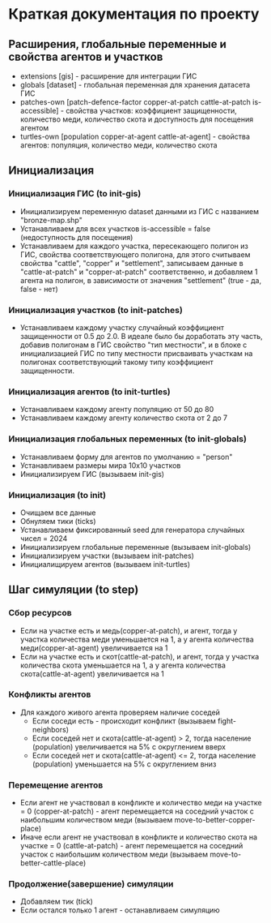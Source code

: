 # Краткая документация по проекту
## Расширения, глобальные переменные и свойства агентов и участков
- extensions [gis] - расширение для интеграции ГИС
- globals [dataset] - глобальная переменная для хранения датасета ГИС
- patches-own [patch-defence-factor copper-at-patch cattle-at-patch is-accessible] - свойства участков: коэффициент защищенности, количество меди, количество скота и доступность для посещения агентом
- turtles-own [population copper-at-agent cattle-at-agent] - свойства агентов: популяция, количество меди, количество скота
## Инициализация
### Инициализация ГИС (to init-gis)
- Инициализируем переменную dataset данными из ГИС с названием "bronze-map.shp"
- Устанавливаем для всех участков is-accessible = false (недоступность для посещения)
- Устанавливаем для каждого участка, пересекающего полигон из ГИС, свойства соответствующего полигона, для этого считываем свойства "cattle", "copper" и "settlement", записываем данные в "cattle-at-patch" и "copper-at-patch" соответственно, и добавляем 1 агента на полигон, в зависимости от значения "settlement" (true - да, false - нет)
### Инициализация участков (to init-patches)
- Устанавливаем каждому участку случайный коэффициент защищенности от 0.5 до 2.0. В идеале было бы доработать эту часть, добавив полигонам в ГИС свойство "тип местности", и в блоке с инициализацией ГИС по типу местности присваивать участкам на полигонах соответствующий такому типу коэффициент защищенности.
### Инициализация агентов (to init-turtles)
- Устанавливаем каждому агенту популяцию от 50 до 80
- Устанавливаем каждому агенту количество скота от 2 до 7
### Инициализация глобальных переменных (to init-globals)
- Устанавливаем форму для агентов по умолчанию = "person"
- Устанавливаем размеры мира 10x10 участков
- Инициализируем ГИС (вызываем init-gis)
### Инициализация (to init)
- Очищаем все данные
- Обнуляем тики (ticks)
- Устанавливаем фиксированный seed для генератора случайных чисел = 2024
- Инициализируем глобальные переменные (вызываем init-globals)
- Инициализируем участки (вызываем init-patches)
- Инициалищируем агентов (вызываем init-turtles)
## Шаг симуляции (to step)
### Сбор ресурсов
- Если на участке есть и медь(copper-at-patch), и агент, тогда у участка количества меди уменьшается на 1, а у агента количества меди(copper-at-agent) увеличивается на 1
- Если на участке есть и скот(cattle-at-patch), и агент, тогда у участка количества скота уменьшается на 1, а у агента количества скота(cattle-at-agent) увеличивается на 1
### Конфликты агентов
- Для каждого живого агента проверяем наличие соседей
  - Если соседи есть - происходит конфликт (вызываем fight-neighbors)
  - Если соседей нет и скота(cattle-at-agent) > 2, тогда население (population) увеличивается на 5% с округлением вверх
  - Если соседей нет и скота(cattle-at-agent) <= 2, тогда население (population) уменьшается на 5% с округлением вниз
### Перемещение агентов
- Если агент не участвовал в конфликте и количество меди на участке = 0 (copper-at-patch) - агент перемещается на соседний участок с наибольшим количеством меди (вызываем move-to-better-copper-place)
- Иначе если агент не участвовал в конфликте и количество скота на участке = 0 (cattle-at-patch) - агент перемещается на соседний участок с наибольшим количеством меди (вызываем move-to-better-cattle-place)
### Продолжение(завершение) симуляции
- Добавляем тик (tick)
- Если остался только 1 агент - останавливаем симуляцию
